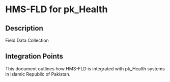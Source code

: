 # HMS-FLD for pk_Health

## Description

Field Data Collection

## Integration Points

This document outlines how HMS-FLD is integrated with pk_Health systems in Islamic Republic of Pakistan.
